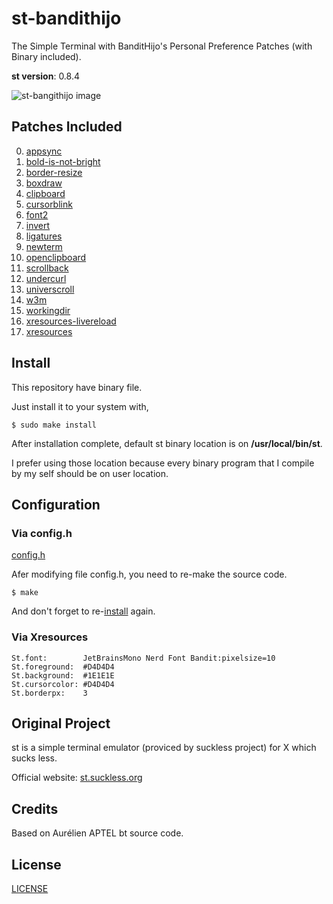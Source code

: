 # st-bandithijo

The Simple Terminal with BanditHijo's Personal Preference Patches (with Binary included).

**st version**: 0.8.4

![st-bangithijo image](https://i.postimg.cc/FsjgdMYN/st-bandithijo.png)

## Patches Included

0. [appsync](https://st.suckless.org/patches/sync/)
0. [bold-is-not-bright](https://st.suckless.org/patches/bold-is-not-bright/)
0. [border-resize](https://t.me/sucklesscode/9005)
0. [boxdraw](https://st.suckless.org/patches/boxdraw/)
0. [clipboard](https://st.suckless.org/patches/clipboard/)
0. [cursorblink](https://st.suckless.org/patches/blinking_cursor/)
0. [font2](https://st.suckless.org/patches/font2/)
0. [invert](https://st.suckless.org/patches/invert/)
0. [ligatures](https://st.suckless.org/patches/ligatures/)
0. [newterm](https://st.suckless.org/patches/newterm/)
0. [openclipboard](https://st.suckless.org/patches/open_copied_url/)
0. [scrollback](https://st.suckless.org/patches/scrollback/)
0. [undercurl](https://st.suckless.org/patches/undercurl/)
0. [universcroll](https://st.suckless.org/patches/universcroll/)
0. [w3m](https://st.suckless.org/patches/w3m/)
0. [workingdir](https://st.suckless.org/patches/workingdir/)
0. [xresources-livereload](https://github.com/nimaipatel/st/commit/144c1b2eec9adde37ad8a7b4e46c2725cf8fa41c?branch=144c1b2eec9adde37ad8a7b4e46c2725cf8fa41c&diff=unified)
0. [xresources](https://st.suckless.org/patches/xresources/)

## Install

This repository have binary file.

Just install it to your system with,

```shell
$ sudo make install
```

After installation complete, default st binary location is on **/usr/local/bin/st**.

I prefer using those location because every binary program that I compile by my self should be on user location.

## Configuration

### Via config.h

[config.h](config.h)

Afer modifying file config.h, you need to re-make the source code.

```shell
$ make
```

And don't forget to re-[install](#install) again.

### Via Xresources

```
St.font:        JetBrainsMono Nerd Font Bandit:pixelsize=10
St.foreground:  #D4D4D4
St.background:  #1E1E1E
St.cursorcolor: #D4D4D4
St.borderpx:    3
```

## Original Project

st is a simple terminal emulator (proviced by suckless project) for X which sucks less.

Official website: [st.suckless.org](https://st.suckless.org)

## Credits

Based on Aurélien APTEL <aurelien dot aptel at gmail dot com> bt source code.

## License

[LICENSE](LICENSE)
